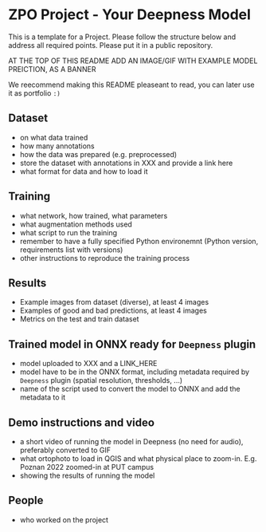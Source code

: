 # ZPO Project - Your Deepness Model
This is a template for a Project.
Please follow the structure below and address all required points.
Please put it in a public repository.

AT THE TOP OF THIS README ADD AN IMAGE/GIF WITH EXAMPLE MODEL PREICTION, AS A BANNER

We reecommend making this README pleaseant to read, you can later use it as portfolio `:)`

## Dataset
- on what data trained
- how many annotations
- how the data was prepared (e.g. preprocessed)
- store the dataset with annotations in XXX and provide a link here
- what format for data and how to load it

## Training
- what network, how trained, what parameters
- what augmentation methods used
- what script to run the training
- remember to have a fully specified Python environemnt (Python version, requirements list with versions)
- other instructions to reproduce the training process

## Results
- Example images from dataset (diverse), at least 4 images
- Examples of good and bad predictions, at least 4 images
- Metrics on the test and train dataset

## Trained model in ONNX ready for `Deepness` plugin
- model uploaded to XXX and a LINK_HERE
- model have to be in the ONNX format, including metadata required by `Deepness` plugin (spatial resolution, thresholds, ...)
- name of the script used to convert the model to ONNX and add the metadata to it

## Demo instructions and video
- a short video of running the model in Deepness (no need for audio), preferably converted to GIF
- what ortophoto to load in QGIS and what physical place to zoom-in. E.g. Poznan 2022 zoomed-in at PUT campus
- showing the results of running the model

## People
- who worked on the project
